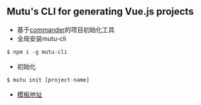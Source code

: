 ## Mutu's CLI for generating Vue.js projects

* 基于[commander](https://github.com/tj/commander)的项目初始化工具
* 全局安装mutu-cli

```javascript
$ npm i -g mutu-cli
```
* 初始化

```javascript
$ mutu init [project-name]
```
* [模板地址](https://github.com/rabbitmu/mutu-cli-template)
